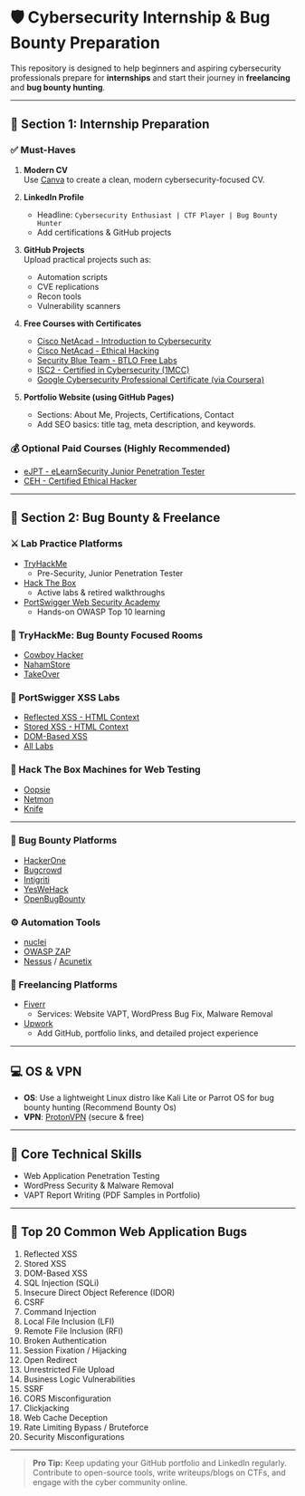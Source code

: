 # 🛡️ Cybersecurity Internship & Bug Bounty Preparation

This repository is designed to help beginners and aspiring cybersecurity professionals prepare for **internships** and start their journey in **freelancing** and **bug bounty hunting**.

---

## 📌 Section 1: Internship Preparation

### ✅ Must-Haves

1. **Modern CV**  
   Use [Canva](https://www.canva.com/resumes/) to create a clean, modern cybersecurity-focused CV.

2. **LinkedIn Profile**  
   - Headline: `Cybersecurity Enthusiast | CTF Player | Bug Bounty Hunter`  
   - Add certifications & GitHub projects

3. **GitHub Projects**  
   Upload practical projects such as:
   - Automation scripts
   - CVE replications
   - Recon tools
   - Vulnerability scanners

4. **Free Courses with Certificates**  
   - [Cisco NetAcad - Introduction to Cybersecurity](https://skillsforall.com/course/introduction-to-cybersecurity)  
   - [Cisco NetAcad - Ethical Hacking](https://skillsforall.com/course/ethical-hacker)  
   - [Security Blue Team - BTLO Free Labs](https://securityblue.team/blue-team-labs-online/)  
   - [ISC2 - Certified in Cybersecurity (1MCC)](https://www.isc2.org/landing/1mcc)  
   - [Google Cybersecurity Professional Certificate (via Coursera)](https://www.coursera.org/professional-certificates/google-cybersecurity)

5. **Portfolio Website (using GitHub Pages)**  
   - Sections: About Me, Projects, Certifications, Contact  
   - Add SEO basics: title tag, meta description, and keywords.

### 💰 Optional Paid Courses (Highly Recommended)
- [eJPT - eLearnSecurity Junior Penetration Tester](https://www.elearnsecurity.com/course/ejpt/)  
- [CEH - Certified Ethical Hacker](https://www.eccouncil.org/programs/certified-ethical-hacker-ceh/)

---

## 🐞 Section 2: Bug Bounty & Freelance

### ⚔️ Lab Practice Platforms

- [TryHackMe](https://tryhackme.com)  
  - Pre-Security, Junior Penetration Tester
- [Hack The Box](https://app.hackthebox.com)  
  - Active labs & retired walkthroughs
- [PortSwigger Web Security Academy](https://portswigger.net/web-security)  
  - Hands-on OWASP Top 10 learning

### 🧪 TryHackMe: Bug Bounty Focused Rooms
- [Cowboy Hacker](https://tryhackme.com/room/cowboyhacker)  
- [NahamStore](https://tryhackme.com/room/nahamstore)  
- [TakeOver](https://tryhackme.com/room/takeover)

### 🧠 PortSwigger XSS Labs
- [Reflected XSS - HTML Context](https://portswigger.net/web-security/cross-site-scripting/reflected/lab-html-context-nothing-encoded)  
- [Stored XSS - HTML Context](https://portswigger.net/web-security/cross-site-scripting/stored/lab-html-context-nothing-encoded)  
- [DOM-Based XSS](https://portswigger.net/web-security/cross-site-scripting/dom-based/lab-dom-xss-reflected)  
- [All Labs](https://portswigger.net/web-security/all-labs)

### 🧠 Hack The Box Machines for Web Testing
- [Oopsie](https://app.hackthebox.com/machines/Oopsie)  
- [Netmon](https://app.hackthebox.com/machines/Netmon)  
- [Knife](https://app.hackthebox.com/machines/Knife)

---

### 🧰 Bug Bounty Platforms

- [HackerOne](https://www.hackerone.com)  
- [Bugcrowd](https://www.bugcrowd.com)  
- [Intigriti](https://www.intigriti.com)  
- [YesWeHack](https://yeswehack.com)  
- [OpenBugBounty](https://www.openbugbounty.org)

### ⚙️ Automation Tools

- [nuclei](https://github.com/projectdiscovery/nuclei)  
- [OWASP ZAP](https://www.zaproxy.org/)  
- [Nessus](https://www.tenable.com/products/nessus) / [Acunetix](https://www.acunetix.com/)

### 💼 Freelancing Platforms

- [Fiverr](https://www.fiverr.com)  
  - Services: Website VAPT, WordPress Bug Fix, Malware Removal
- [Upwork](https://www.upwork.com)  
  - Add GitHub, portfolio links, and detailed project experience

---

## 💻 OS & VPN

- **OS**: Use a lightweight Linux distro like Kali Lite or Parrot OS for bug bounty hunting (Recommend Bounty Os)
- **VPN**: [ProtonVPN](https://protonvpn.com/) (secure & free)

---

## 🧠 Core Technical Skills

- Web Application Penetration Testing  
- WordPress Security & Malware Removal  
- VAPT Report Writing (PDF Samples in Portfolio)

---

## 🐞 Top 20 Common Web Application Bugs

1. Reflected XSS  
2. Stored XSS  
3. DOM-Based XSS  
4. SQL Injection (SQLi)  
5. Insecure Direct Object Reference (IDOR)  
6. CSRF  
7. Command Injection  
8. Local File Inclusion (LFI)  
9. Remote File Inclusion (RFI)  
10. Broken Authentication  
11. Session Fixation / Hijacking  
12. Open Redirect  
13. Unrestricted File Upload  
14. Business Logic Vulnerabilities  
15. SSRF  
16. CORS Misconfiguration  
17. Clickjacking  
18. Web Cache Deception  
19. Rate Limiting Bypass / Bruteforce  
20. Security Misconfigurations

---

> **Pro Tip:** Keep updating your GitHub portfolio and LinkedIn regularly. Contribute to open-source tools, write writeups/blogs on CTFs, and engage with the cyber community online.

